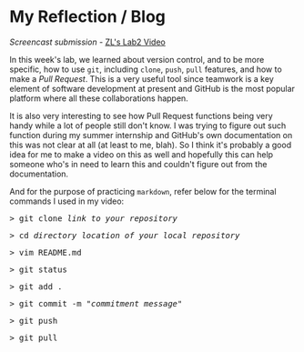 # My Reflection / Blog

*Screencast submission* - [ZL's Lab2 Video](https://youtu.be/cMdzLb08Q1I)

In this week's lab, we learned about version control, and to be more specific, how to use `git`, including `clone`, `push`, `pull` features, and how to make a *Pull Request*. This is a very useful tool since teamwork is a key element of software development at present and GitHub is the most popular platform where all these collaborations happen.

It is also very interesting to see how Pull Request functions being very handy while a lot of people still don't know. I was trying to figure out such function during my summer internship and GitHub's own documentation on this was not clear at all (at least to me, blah). So I think it's probably a good idea for me to make a video on this as well and hopefully this can help someone who's in need to learn this and couldn't figure out from the documentation.

And for the purpose of practicing `markdown`, refer below for the terminal commands I used in my video:

<pre>
> git clone <i>link to your repository</i> 
</pre>

<pre>
> cd <i>directory location of your local repository</i> 
</pre>

<pre>
> vim README.md
</pre>

<pre>
> git status
</pre>

<pre>
> git add .
</pre>

<pre>
> git commit -m "<i>commitment message</i>"
</pre>

<pre>
> git push
</pre>

<pre>
> git pull
</pre>
